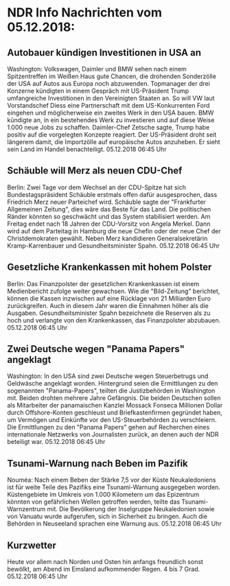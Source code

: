 # NDR Info Nachrichten vom 05.12.2018:


## Autobauer kündigen Investitionen in USA an
Washington:		Volkswagen, Daimler und BMW sehen nach einem Spitzentreffen im Weißen Haus gute Chancen, die drohenden Sonderzölle der USA auf Autos aus Europa noch abzuwenden. Topmanager der drei Konzerne kündigten in einem Gespräch mit US-Präsident Trump umfangreiche Investitionen in den Vereinigten Staaten an. So will VW laut Vorstandschef Diess eine Partnerschaft mit dem US-Konkurrenten Ford eingehen und möglicherweise ein zweites Werk in den USA bauen. BMW kündigte an, in ein bestehendes Werk zu investieren und auf diese Weise 1.000 neue Jobs zu schaffen. Daimler-Chef Zetsche sagte, Trump habe positiv auf die vorgelegten Konzepte reagiert. Der US-Präsident droht seit längerem damit, die Importzölle auf europäische Autos anzuheben. Er sieht sein Land im Handel benachteiligt. 05.12.2018 06:45 Uhr 

## Schäuble will Merz als neuen CDU-Chef
Berlin:	Zwei Tage vor dem Wechsel an der CDU-Spitze hat sich Bundestagspräsident Schäuble erstmals offen dafür ausgesprochen, dass Friedrich Merz neuer Parteichef wird. Schäuble sagte der "Frankfurter Allgemeinen Zeitung", dies wäre das Beste für das Land. Die politischen Ränder könnten so geschwächt und das System stabilisiert werden. Am Freitag endet nach 18 Jahren der CDU-Vorsitz von Angela Merkel. Dann wird auf dem Parteitag in Hamburg die neue Chefin oder der neue Chef der Christdemokraten gewählt. Neben Merz kandidieren Generalsekretärin Kramp-Karrenbauer und Gesundheitsminister Spahn. 05.12.2018 06:45 Uhr 

## Gesetzliche Krankenkassen mit hohem Polster
Berlin: Das Finanzpolster der gesetzlichen Krankenkassen ist einem Medienbericht zufolge weiter gewachsen. Wie die "Bild-Zeitung" berichtet, können die Kassen inzwischen auf eine Rücklage von 21 Milliarden Euro zurückgreifen. Auch in diesem Jahr waren die Einnahmen höher als die Ausgaben. Gesundheitsminister Spahn bezeichnete die Reserven als zu hoch und verlangte von den Krankenkassen, das Finanzpolster abzubauen. 05.12.2018 06:45 Uhr 

## Zwei Deutsche wegen "Panama Papers" angeklagt
Washington: In den USA sind zwei Deutsche wegen Steuerbetrugs und Geldwäsche angeklagt worden. Hintergrund seien die Ermittlungen zu den sogenannten "Panama-Papers", teilten die Justizbehörden in Washington mit. Beiden drohten mehrere Jahre Gefängnis. Die beiden Deutschen sollen als Mitarbeiter der panamaischen Kanzlei Mossack Fonseca Millionen Dollar durch Offshore-Konten geschleust und Briefkastenfirmen gegründet haben, um Vermögen und Einkünfte vor den US-Steuerbehörden zu verschleiern. Die Ermittlungen zu den "Panama Papers" gehen auf Recherchen eines internationale Netzwerks von Journalisten zurück, an denen auch der NDR beteiligt war. 05.12.2018 06:45 Uhr 

## Tsunami-Warnung nach Beben im Pazifik
Nouméa: Nach einem Beben der Stärke 7,5 vor der Küste Neukaledoniens ist für weite Teile des Pazifiks eine Tsunami-Warnung ausgegeben worden. Küstengebiete im Umkreis von 1.000 Kilometern um das Epizentrum könnten von gefährlichen Wellen getroffen werden, teilte das Tsunami-Warnzentrum mit. Die Bevölkerung der Inselgruppe Neukaledonien sowie von Vanuatu wurde aufgerufen, sich in Sicherheit zu bringen. Auch die Behörden in Neuseeland sprachen eine Warnung aus. 05.12.2018 06:45 Uhr 

## Kurzwetter
Heute vor allem nach Norden und Osten hin anfangs freundlich sonst bewölkt, am Abend im Emsland aufkommender Regen. 4 bis 7 Grad. 05.12.2018 06:45 Uhr 
